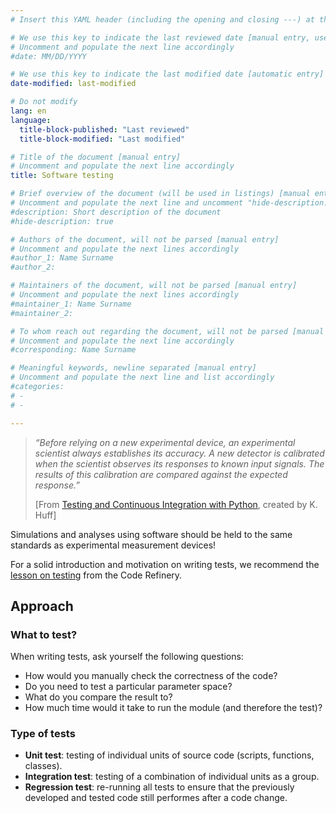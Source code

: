 ```yaml
---
# Insert this YAML header (including the opening and closing ---) at the beginning of the document and fill it out accordingly

# We use this key to indicate the last reviewed date [manual entry, use MM/DD/YYYY]
# Uncomment and populate the next line accordingly
#date: MM/DD/YYYY

# We use this key to indicate the last modified date [automatic entry]
date-modified: last-modified

# Do not modify
lang: en
language: 
  title-block-published: "Last reviewed"
  title-block-modified: "Last modified"

# Title of the document [manual entry]
# Uncomment and populate the next line accordingly
title: Software testing

# Brief overview of the document (will be used in listings) [manual entry]
# Uncomment and populate the next line and uncomment "hide-description: true".
#description: Short description of the document
#hide-description: true

# Authors of the document, will not be parsed [manual entry]
# Uncomment and populate the next lines accordingly
#author_1: Name Surname
#author_2:

# Maintainers of the document, will not be parsed [manual entry]
# Uncomment and populate the next lines accordingly
#maintainer_1: Name Surname
#maintainer_2:

# To whom reach out regarding the document, will not be parsed [manual entry]
# Uncomment and populate the next line accordingly
#corresponding: Name Surname

# Meaningful keywords, newline separated [manual entry]
# Uncomment and populate the next line and list accordingly
#categories: 
# - 
# - 

---
```


>_“Before relying on a new experimental device, an experimental scientist always establishes its accuracy. A new detector is calibrated when the scientist observes its responses to known input signals. The results of this calibration are compared against the expected response.”_
>
> [From [Testing and Continuous Integration with Python](https://carpentries-incubator.github.io/python-testing/), created by K. Huff]

Simulations and analyses using software should be held to the same standards as experimental measurement devices!

For a solid introduction and motivation on writing tests, we recommend the [lesson on testing](https://coderefinery.github.io/testing/motivation/) from the Code Refinery.


## Approach

### What to test?
When writing tests, ask yourself the following questions:
- How would you manually check the correctness of the code? 
- Do you need to test a particular parameter space?
- What do you compare the result to?
- How much time would it take to run the module (and therefore the test)?

### Type of tests

* **Unit test**: testing of individual units of source code (scripts, functions, classes).
* **Integration test**: testing of a combination of individual units as a group.
* **Regression test**: re-running all tests to ensure that the previously developed and tested code still performes after a code change.